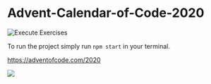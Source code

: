 # Advent-Calendar-of-Code-2020

![Execute Exercises](https://github.com/xShteff/advent-calendar-code-2020/workflows/Execute%20Exercises/badge.svg)

To run the project simply run `npm start` in your terminal.

https://adventofcode.com/2020

[![](https://github.com/xshteff/advent-calendar-code-2020/workflows/Run%20Exercises/badge.svg)](https://github.com/xshteff/advent-calendar-code-2020/actions)

